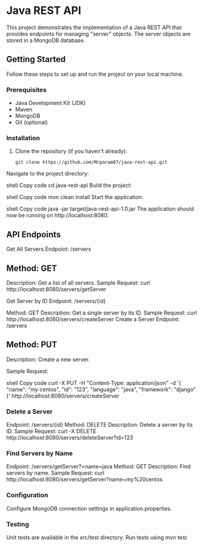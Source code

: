 # Java REST API

This project demonstrates the implementation of a Java REST API that provides endpoints for managing "server" objects. The server objects are stored in a MongoDB database. 

## Getting Started

Follow these steps to set up and run the project on your local machine.

### Prerequisites

- Java Development Kit (JDK)
- Maven
- MongoDB
- Git (optional)

### Installation

1. Clone the repository (if you haven't already):

   ```shell
   git clone https://github.com/Mrparam07/java-rest-api.git
Navigate to the project directory:

shell
Copy code
cd java-rest-api
Build the project:

shell
Copy code
mvn clean install
Start the application:

shell
Copy code
java -jar target/java-rest-api-1.0.jar
The application should now be running on http://localhost:8080.

## API Endpoints

Get All Servers
Endpoint: /servers

## Method: GET
Description: Get a list of all servers.
Sample Request: curl http://localhost:8080/servers/getServer

Get Server by ID
Endpoint: /servers/{id}

Method: GET
Description: Get a single server by its ID.
Sample Request: curl http://localhost:8080/servers/createServer
Create a Server
Endpoint: /servers

## Method: PUT

Description: Create a new server.

Sample Request:

shell
Copy code
curl -X PUT -H "Content-Type: application/json" -d '{
    "name": "my centos",
    "id": "123",
    "language": "java",
    "framework": "django"
}'
http://localhost:8080/servers/createServer

### Delete a Server
Endpoint: /servers/{id}
Method: DELETE
Description: Delete a server by its ID.
Sample Request: curl -X DELETE http://localhost:8080/servers/deleteServer?id=123

### Find Servers by Name
Endpoint: /servers/getServer?=name=java
Method: GET
Description: Find servers by name.
Sample Request: curl http://localhost:8080/servers/getServer?name=my%20centos

### Configuration
Configure MongoDB connection settings in application.properties.

### Testing
Unit tests are available in the src/test directory. Run tests using mvn test
